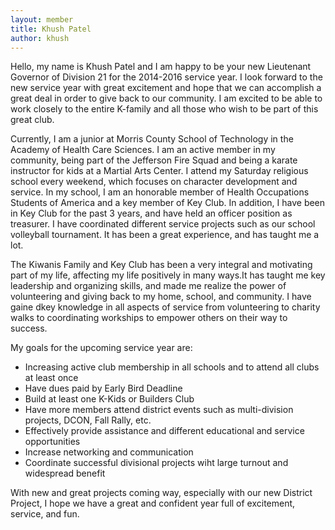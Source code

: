 ```yaml
---
layout: member
title: Khush Patel
author: khush
---
```


Hello, my name is Khush Patel and I am happy to be your new Lieutenant Governor of Division 21 for the 2014-2016 service year. I look forward to the new service year with great excitement and hope that we can accomplish a great deal in order to give back to our community. I am excited to be able to work closely to the entire K-family and all those who wish to be part of this great club.

Currently, I am a junior at Morris County School of Technology in the Academy of Health Care Sciences. I am an active member in my community, being part of the Jefferson Fire Squad and being a karate instructor for kids at a Martial Arts Center. I attend my Saturday religious school every weekend, which focuses on character development and service. In my school, I am an honorable member of Health Occupations Students of America and a key member of Key Club. In addition, I have been in Key Club for the past 3 years, and have held an officer position as treasurer. I have coordinated different service projects such as our school volleyball tournament. It has been a great experience, and has taught me a lot.

The Kiwanis Family and Key Club has been a very integral and motivating part of my life, affecting my life positively in many ways.It has taught me key leadership and organizing skills, and made me realize the power of volunteering and giving back to my home, school, and community. I have gaine dkey knowledge in all aspects of service from volunteering to charity walks to coordinating workships to empower others on their way to success.

My goals for the upcoming service year are:

- Increasing active club membership in all schools and to attend all clubs at least once
- Have dues paid by Early Bird Deadline
- Build at least one K-Kids or Builders Club
- Have more members attend district events such as multi-division projects, DCON, Fall Rally, etc.
- Effectively provide assistance and different educational and service opportunities
- Increase networking and communication
- Coordinate successful divisional projects wiht large turnout and widespread benefit

With new and great projects coming way, especially with our new District Project, I hope we have a great and confident year full of excitement, service, and fun.
